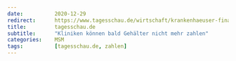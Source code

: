 ```yaml
---
date:          2020-12-29
redirect:      https://www.tagesschau.de/wirtschaft/krankenhaeuser-finanzierung-101.html
title:         tagesschau.de
subtitle:      "Kliniken können bald Gehälter nicht mehr zahlen"
categories:    MSM
tags:          [tagesschau.de, zahlen]
---
```

